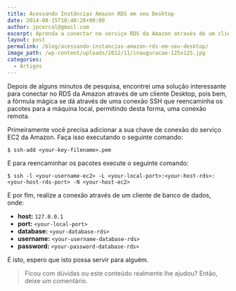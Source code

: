 ```yaml
---
title: Acessando Instâncias Amazon RDS em seu Desktop
date: 2014-08-15T10:48:28+00:00
author: jpcercal@gmail.com
excerpt: Aprenda a conectar no serviço RDS da Amazon através de um cliente Desktop utilizando uma conexão SSH que reencaminha os pacotes para a sua máquina local.
layout: post
permalink: /blog/acessando-instancias-amazon-rds-em-seu-desktop/
image_path: /wp-content/uploads/2012/11/inauguracao-125x125.jpg
categories:
  - Artigos
---
```


Depois de alguns minutos de pesquisa, encontrei uma solução interessante para conectar no RDS da Amazon através de um cliente Desktop, pois bem, a fórmula mágica se dá através de uma conexão SSH que reencaminha os pacotes para a máquina local, permitindo desta forma, uma conexão remota.

Primeiramente você precisa adicionar a sua chave de conexão do serviço EC2 da Amazon. Faça isso executando o seguinte comando:

```shell
$ ssh-add <your-key-filename>.pem
```

E para reencaminhar os pacotes execute o seguinte comando:

```shell
$ ssh -l <your-username-ec2> -L <your-local-port>:<your-host-rds>:<your-host-rds-port> -N <your-host-ec2>
```

E por fim, realize a conexão através de um cliente de banco de dados, onde:

* **host:** `127.0.0.1`
* **port:** `<your-local-port>`
* **database:** `<your-database-rds>`
* **username:** `<your-username-database-rds>`
* **password:** `<your-password-database-rds>`

É isto, espero que isto possa servir para alguém.

> Ficou com dúvidas ou este conteúdo realmente lhe ajudou? Então, deixe um comentário.
